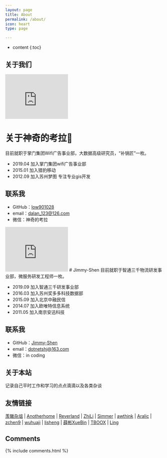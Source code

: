 ```yaml
---
layout: page
title: About
permalink: /about/
icon: heart
type: page

---
```


* content
{:toc}



## 关于我们

<iframe src="https://githubbadge.appspot.com/low901028?s=1" style="border: 0;height: 142px;width: 200px;overflow: hidden;" frameBorder="0"></iframe>

# 关于神奇的考拉🐨
目前就职于掌门集团Wifi广告事业部，大数据高级研究员，“补锅匠”一枚。

* 2019.04 加入掌门集团wifi广告事业部
* 2015.01 加入猎豹移动
* 2012.09 加入苏州梦图 专注专业gis开发

## 联系我

* GitHub：[low901028](https://github.com/low901028)
* email：dalan_123@126.com
* 微信：神奇的考拉

<iframe src="https://githubbadge.appspot.com/Jimmy-Shen?s=1" style="border: 0;height: 142px;width: 200px;overflow: hidden;" frameBorder="0"></iframe>
# Jimmy-Shen
目前就职于智通三千物流研发事业部，微服务研发工程师一枚。

* 2019.09 加入智通三千研发事业部
* 2016.03 加入苏州奖多多科技数据部
* 2015.09 加入北京中融民信
* 2014.07 加入欧唯特信息系统
* 2011.05 加入南京安迅科技

## 联系我

* GitHub：[Jimmy-Shen](https://github.com/Jimmy-Shen)
* email：dotnetshj@163.com
* 微信：in coding

## 关于本站

 记录自己平时工作和学习的点点滴滴以及各类杂谈

## 友情链接

[羡辙杂俎](http://zhangwenli.com/blog) \| [Anotherhome](https://www.anotherhome.net) \| [Reverland](http://reverland.org/) \| [ZhiLi](http://lizhipower.github.io/) \| [Simmer](http://simmer-jun.github.io/) \| [awthink](http://awthink.net/) \| [Aralic](http://aralic.github.io/) \| [zchen9](http://www.chen9.info/) \| [wuhuaji](http://wuhuaji.me/) \| [lisheng](http://www.lishengcn.cn/) \| [薛彬XueBin](http://axuebin.com/blog/) \| [TBOOX](http://www.tboox.org/cn/) \|  [Ling](http://linglinyp.com/)

## Comments

{% include comments.html %}
